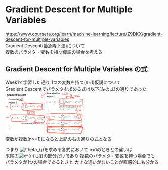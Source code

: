 # Gradient Descent for Multiple Variables
https://www.coursera.org/learn/machine-learning/lecture/Z9DKX/gradient-descent-for-multiple-variables  
Gradient Descent(最急降下法)について  
複数のパラメタ・変数を持つ仮説の場合を考える

## Gradient Descent for Multiple Variables の式
Week1で学習した通り 1つの変数を持つ(n=1)仮説について  
Gradient Descentでパラメタを求める式は以下(左の式)の通りであった  
<img src="../../img/02_02_gradient_descent_multiple_features.png" width=50%>  
変数が複数(n>=1)になると上記の右の通りの式となる  

つまり <img src="https://latex.codecogs.com/gif.latex?\theta_{j}" title="\theta_{j}" />を求める各式において n=1のときとの違いは  
末尾の<img src="https://latex.codecogs.com/gif.latex?x^{(i)}_{j}" title="x^{(i)}_{j}" />の部分だけであり 複数のパラメタ・変数を持つ場合でも  
パラメタが1つの場合であるときと 大きな違いがないことが直感的にも分かる
